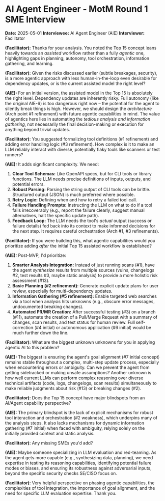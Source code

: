 # AI Agent Engineer - MotM Round 1 SME Interview

**Date:** 2025-05-01
**Interviewee:** AI Agent Engineer (AIE)
**Interviewer:** Facilitator

**(Facilitator):** Thanks for your analysis. You noted the Top 15 concept leans heavily towards an *assisted* workflow rather than a fully *agentic* one, highlighting gaps in planning, autonomy, tool orchestration, information gathering, and learning.

**(Facilitator):** Given the risks discussed earlier (subtle breakages, security), is a more agentic approach with less human-in-the-loop even desirable for dependency updates, or is the current assisted model the right level?

**(AIE):** For an initial version, the assisted model in the Top 15 is absolutely the right level. Dependency updates are inherently risky. Full autonomy (like the original AIE-6) is too dangerous right now – the potential for the agent to silently break things is high. However, we should design the *architecture* (Arch point #1 refinement) with future agentic capabilities in mind. The value of agentics here lies in automating the *tedious analysis and information gathering*, not necessarily the final decision-making or execution for anything beyond trivial updates.

**(Facilitator):** You suggested formalizing tool definitions (#1 refinement) and adding error handling logic (#3 refinement). How complex is it to make an LLM reliably interact with diverse, potentially flaky tools like scanners or test runners?

**(AIE):** It adds significant complexity. We need:
1.  **Clear Tool Schemas:** Like OpenAPI specs, but for CLI tools or library functions. The LLM needs precise definitions of inputs, outputs, and potential errors.
2.  **Robust Parsing:** Parsing the string output of CLI tools can be brittle. Structured output (JSON) is much preferred where possible.
3.  **Retry Logic:** Defining when and how to retry a failed tool call.
4.  **Failure Handling Prompts:** Instructing the LLM on what to do if a tool fails irrecoverably (e.g., report the failure clearly, suggest manual alternatives, halt the specific update path).
5.  **Feedback Loop:** The LLM needs the tool's *actual* output (success or failure details) fed back into its context to make informed decisions for the next step. It requires careful orchestration (Arch #1, #3 refinements).

**(Facilitator):** If you were building this, what agentic capabilities would you prioritize adding *after* the initial Top 15 assisted workflow is established?

**(AIE):** Post-MVP, I'd prioritize:
1.  **Smarter Analysis Integration:** Instead of just running scans (#1), have the agent *synthesize* results from multiple sources (vulns, changelogs #2, test results #3, maybe static analysis) to provide a more holistic risk assessment (#13).
2.  **Basic Planning (#2 refinement):** Generate explicit update plans for user review, especially for multi-dependency updates.
3.  **Information Gathering (#5 refinement):** Enable targeted web searches via a tool when analysis hits unknowns (e.g., obscure error messages, undocumented breaking changes).
4.  **Automated PR/MR Creation:** After successful testing (#3) on a branch (#11), automate the creation of a Pull/Merge Request with a summary of changes, scan results, and test status for human review.
Full self-correction (#4 initial) or autonomous application (#6 initial) would be much further down the line.

**(Facilitator):** What are the biggest unknown unknowns for you in applying agentic AI to this problem?

**(AIE):** The biggest is ensuring the agent's goal alignment (#7 initial concept) remains stable throughout a complex, multi-step update process, especially when encountering errors or ambiguity. Can we prevent the agent from getting sidetracked or making unsafe assumptions? Another unknown is how well current LLMs can perform complex reasoning over diverse technical artifacts (code, logs, changelogs, scan results) simultaneously to make reliable judgments about risk (#13) or breaking changes (#2).

**(Facilitator):** Does the Top 15 concept have major blindspots from an AI/Agent capability perspective?

**(AIE):** The primary blindspot is the lack of explicit mechanisms for robust tool interaction and orchestration (#2 weakness), which underpins many of the analysis steps. It also lacks mechanisms for dynamic information gathering (#7 initial) when faced with ambiguity, relying solely on the initially provided context and static analysis.

**(Facilitator):** Any missing SMEs you'd add?

**(AIE):** Maybe someone specializing in LLM evaluation and red-teaming. As the agent gets more capable (e.g., synthesizing data, planning), we need expertise in testing its reasoning capabilities, identifying potential failure modes or biases, and ensuring its robustness against adversarial inputs, beyond the specific security checks SE/CISO focus on.

**(Facilitator):** Very helpful perspective on phasing agentic capabilities, the complexities of tool integration, the importance of goal alignment, and the need for specific LLM evaluation expertise. Thank you. 
